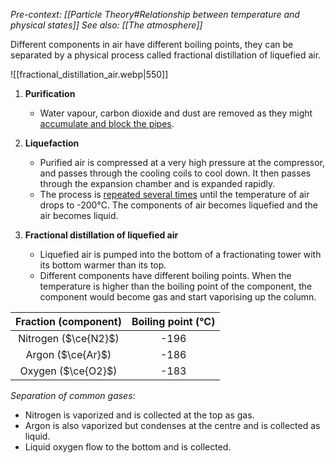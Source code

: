 *Pre-context: [[Particle Theory#Relationship between temperature and physical states]]*
*See also: [[The atmosphere]]*

Different components in air have different boiling points, they can be separated by a physical process called <span class="hi-green">fractional distillation of liquefied air</span>.

![[fractional_distillation_air.webp|550]]

1. **Purification**
	- <span class="hi-blue">Water vapour, carbon dioxide and dust</span> are removed as they might <u>accumulate and block the pipes</u>.

2. **Liquefaction**
    - Purified air is compressed at a very high pressure at the compressor, and passes through the cooling coils to cool down. It then passes through the expansion chamber and is expanded rapidly.
    - The process is <u>repeated several times</u> until the temperature of air drops to -200°C. The components of air becomes liquefied and the air becomes liquid.

3. **Fractional distillation of liquefied air**
	- Liquefied air is pumped into the bottom of a fractionating tower with its <span class="hi-green">bottom warmer than its top</span>.
	- <span class="hi-green">Different components have different boiling points.</span> When the temperature is higher than the boiling point of the component, the component would become gas and start vaporising up the column.

| Fraction (component) | Boiling point (°C) |
| :------------------: | :----------------: |
| Nitrogen ($\ce{N2}$) |        -196        |
|  Argon ($\ce{Ar}$)   |        -186        |
|  Oxygen ($\ce{O2}$)  |        -183        |

*Separation of common gases*:
- Nitrogen is vaporized and is collected at the top as gas.
- Argon is also vaporized but condenses at the centre and is collected as liquid.
- Liquid oxygen flow to the bottom and is collected.
